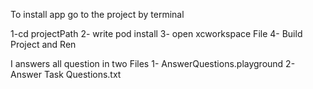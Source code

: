 To install app go to the project by terminal 
 
 1-cd projectPath
 2- write pod install 
 3- open xcworkspace File 
 4- Build Project and Ren 
 
 
 
 I answers all question in two Files 
 1- AnswerQuestions.playground
 2- Answer Task Questions.txt
 
